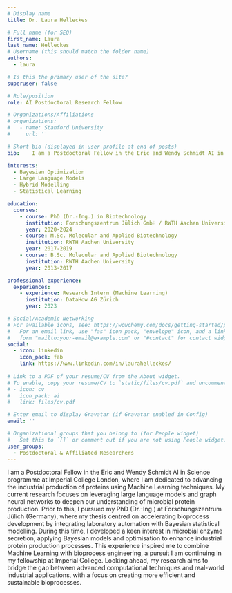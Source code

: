 ```yaml
---
# Display name
title: Dr. Laura Helleckes

# Full name (for SEO)
first_name: Laura
last_name: Helleckes
# Username (this should match the folder name)
authors:
  - laura

# Is this the primary user of the site?
superuser: false

# Role/position
role: AI Postdoctoral Research Fellow

# Organizations/Affiliations
# organizations:
#   - name: Stanford University
#     url: ''

# Short bio (displayed in user profile at end of posts)
bio: 	I am a Postdoctoral Fellow in the Eric and Wendy Schmidt AI in Science programme at Imperial College London, where I am dedicated to advancing the industrial production of proteins using Machine Learning techniques. My current research focuses on leveraging large language models and graph neural networks to deepen our understanding of microbial protein production. Prior to this, I pursued my PhD (Dr.-Ing.) at Forschungszentrum Jülich (Germany), where my thesis centred on accelerating bioprocess development by integrating laboratory automation with Bayesian statistical modelling. During this time, I developed a keen interest in microbial enzyme secretion, applying Bayesian models and optimisation to enhance industrial protein production processes. This experience inspired me to combine Machine Learning with bioprocess engineering, a pursuit I am continuing in my fellowship at Imperial College. Looking ahead, my research aims to bridge the gap between advanced computational techniques and real-world industrial applications, with a focus on creating more efficient and sustainable bioprocesses.

interests:
  - Bayesian Optimization
  - Large Language Models
  - Hybrid Modelling
  - Statistical Learning

education:
  courses:
    - course: PhD (Dr.-Ing.) in Biotechnology
      institution: Forschungszentrum Jülich GmbH / RWTH Aachen University
      year: 2020-2024
    - course: M.Sc. Molecular and Applied Biotechnology
      institution: RWTH Aachen University
      year: 2017-2019
    - course: B.Sc. Molecular and Applied Biotechnology
      institution: RWTH Aachen University
      year: 2013-2017

professional experience:
  experiences:
    - experience: Research Intern (Machine Learning)
      institution: DataHow AG Zürich
      year: 2023

# Social/Academic Networking
# For available icons, see: https://wowchemy.com/docs/getting-started/page-builder/#icons
#   For an email link, use "fas" icon pack, "envelope" icon, and a link in the
#   form "mailto:your-email@example.com" or "#contact" for contact widget.
social:
  - icon: linkedin
    icon_pack: fab
    link: https://www.linkedin.com/in/laurahelleckes/
    
# Link to a PDF of your resume/CV from the About widget.
# To enable, copy your resume/CV to `static/files/cv.pdf` and uncomment the lines below.
# - icon: cv
#   icon_pack: ai
#   link: files/cv.pdf

# Enter email to display Gravatar (if Gravatar enabled in Config)
email: ''

# Organizational groups that you belong to (for People widget)
#   Set this to `[]` or comment out if you are not using People widget.
user_groups:
  - Postdoctoral & Affiliated Researchers
---
```


I am a Postdoctoral Fellow in the Eric and Wendy Schmidt AI in Science programme at Imperial College London, where I am dedicated to advancing the industrial production of proteins using Machine Learning techniques. My current research focuses on leveraging large language models and graph neural networks to deepen our understanding of microbial protein production. Prior to this, I pursued my PhD (Dr.-Ing.) at Forschungszentrum Jülich (Germany), where my thesis centred on accelerating bioprocess development by integrating laboratory automation with Bayesian statistical modelling. During this time, I developed a keen interest in microbial enzyme secretion, applying Bayesian models and optimisation to enhance industrial protein production processes. This experience inspired me to combine Machine Learning with bioprocess engineering, a pursuit I am continuing in my fellowship at Imperial College. Looking ahead, my research aims to bridge the gap between advanced computational techniques and real-world industrial applications, with a focus on creating more efficient and sustainable bioprocesses.

